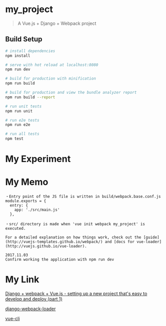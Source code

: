 # my_project

> A Vue.js + Django + Webpack project

## Build Setup

``` bash
# install dependencies
npm install

# serve with hot reload at localhost:8080
npm run dev

# build for production with minification
npm run build

# build for production and view the bundle analyzer report
npm run build --report

# run unit tests
npm run unit

# run e2e tests
npm run e2e

# run all tests
npm test
```

# My Experiment


# My Memo
```
・Entry point of the JS file is written in build/webpack.base.conf.js
module.exports = {
  entry: {
    app: './src/main.js'
  },
  
・src/ directory is made when 'vue init webpack my_project' is executed.
```

```
For a detailed explanation on how things work, check out the [guide](http://vuejs-templates.github.io/webpack/) and [docs for vue-loader](http://vuejs.github.io/vue-loader).

2017.11.03
Confirm working the application with npm run dev
```

# My Link
[Django + webpack + Vue.js - setting up a new project that's easy to develop and deploy (part 1)](https://ariera.github.io/2017/09/26/django-webpack-vue-js-setting-up-a-new-project-that-s-easy-to-develop-and-deploy-part-1.html)

[django-webpack-loader](https://github.com/ezhome/django-webpack-loader)

[vue-cli](https://qiita.com/567000/items/dde495d6a8ad1c25fa43)
